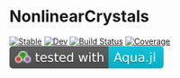 # NonlinearCrystals

[![Stable](https://img.shields.io/badge/docs-stable-blue.svg)](https://martinkosch.github.io/NonlinearCrystals.jl/stable/)
[![Dev](https://img.shields.io/badge/docs-dev-blue.svg)](https://martinkosch.github.io/NonlinearCrystals.jl/dev/)
[![Build Status](https://github.com/martinkosch/NonlinearCrystals.jl/actions/workflows/CI.yml/badge.svg?branch=main)](https://github.com/martinkosch/NonlinearCrystals.jl/actions/workflows/CI.yml?query=branch%3Amain)
[![Coverage](https://codecov.io/gh/martinkosch/NonlinearCrystals.jl/graph/badge.svg?token=AVIIA69G5F)](https://codecov.io/gh/martinkosch/NonlinearCrystals.jl)
[![Aqua](https://raw.githubusercontent.com/JuliaTesting/Aqua.jl/master/badge.svg)](https://github.com/JuliaTesting/Aqua.jl)
